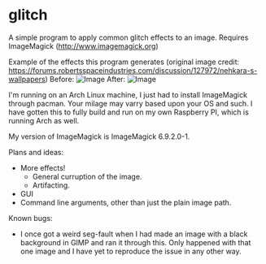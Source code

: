 # glitch
A simple program to apply common glitch effects to an image.
Requires ImageMagick (http://www.imagemagick.org)

Example of the effects this program generates (original image credit: https://forums.robertsspaceindustries.com/discussion/127972/nehkara-s-wallpapers)
Before:
![Image](../master/images/testimage.png)
After:
![Image](../master/images/outputimage.png)

I'm running on an Arch Linux machine, I just had to install ImageMagick through pacman. 
Your milage may varry based upon your OS and such.
I have gotten this to fully build and run on my own Raspberry PI, which is running Arch as well.

My version of ImageMagick is ImageMagick 6.9.2.0-1.

Plans and ideas:
  - More effects!
      - General curruption of the image.
      - Artifacting.
  - GUI
  - Command line arguments, other than just the plain image path.

Known bugs:
  - I once got a weird seg-fault when I had made an image with a black background in GIMP and ran it through this. Only happened with that one image and I have yet to reproduce the issue in any other way. 
